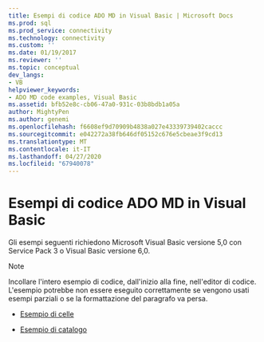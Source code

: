 ```yaml
---
title: Esempi di codice ADO MD in Visual Basic | Microsoft Docs
ms.prod: sql
ms.prod_service: connectivity
ms.technology: connectivity
ms.custom: ''
ms.date: 01/19/2017
ms.reviewer: ''
ms.topic: conceptual
dev_langs:
- VB
helpviewer_keywords:
- ADO MD code examples, Visual Basic
ms.assetid: bfb52e8c-cb06-47a0-931c-03b8bdb1a05a
author: MightyPen
ms.author: genemi
ms.openlocfilehash: f6608ef9d70909b4838a027e43339739402caccc
ms.sourcegitcommit: e042272a38fb646df05152c676e5cbeae3f9cd13
ms.translationtype: MT
ms.contentlocale: it-IT
ms.lasthandoff: 04/27/2020
ms.locfileid: "67940078"
---
```

# <a name="ado-md-code-examples-in-visual-basic"></a>Esempi di codice ADO MD in Visual Basic
Gli esempi seguenti richiedono Microsoft Visual Basic versione 5,0 con Service Pack 3 o Visual Basic versione 6,0.  
  
> [!NOTE]
>  Incollare l'intero esempio di codice, dall'inizio alla fine, nell'editor di codice. L'esempio potrebbe non essere eseguito correttamente se vengono usati esempi parziali o se la formattazione del paragrafo va persa.  
  
-   [Esempio di celle](../../../ado/reference/ado-md-api/cellset-example-vb.md)  
  
-   [Esempio di catalogo](../../../ado/reference/ado-md-api/catalog-example-vb.md)
